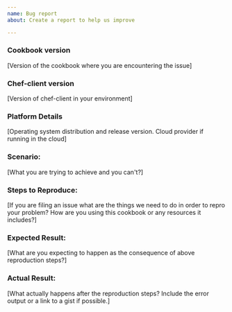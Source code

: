 ```yaml
---
name: Bug report
about: Create a report to help us improve

---
```


### Cookbook version
[Version of the cookbook where you are encountering the issue]

### Chef-client version
[Version of chef-client in your environment]

### Platform Details
[Operating system distribution and release version. Cloud provider if running in the cloud]

### Scenario:
[What you are trying to achieve and you can't?]

### Steps to Reproduce:
[If you are filing an issue what are the things we need to do in order to repro your problem? How are you using this cookbook or any resources it includes?]

### Expected Result:
[What are you expecting to happen as the consequence of above reproduction steps?]

### Actual Result:
[What actually happens after the reproduction steps? Include the error output or a link to a gist if possible.]
